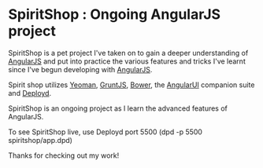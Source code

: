 # SpiritShop : Ongoing AngularJS project

SpiritShop is a pet project I've taken on to gain a deeper understanding of [AngularJS](https://angularjs.org/) and put into practice the various
features and tricks I've learnt since I've begun developing with [AngularJS](https://angularjs.org/). 

Spirit shop utilizes [Yeoman](http://yeoman.io/), [GruntJS](http://gruntjs.com/), [Bower](http://bower.io/), the [AngularUI](http://angular-ui.github.io/) companion suite and 
[Deployd](https://github.com/deployd/deployd).

SpiritShop is an ongoing project as I learn the advanced features of AngularJS. 


To see SpiritShop live, use Deployd port 5500 (dpd -p 5500 spiritshop/app.dpd) 


Thanks for checking out my work! 
